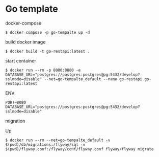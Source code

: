 # Go template

docker-compose
```shell
$ docker compose -p go-tempalte up -d
```

build docker image
```shell
$ docker build -t go-restapi:latest .
```

start container
```shell
$ docker run --rm -p 8080:8080 -e DATABASE_URL="postgres://postgres:postgres@pg:5432/develop?sslmode=disable" --net=go-tempalte_default --name go-restapi go-restapi:latest
```

ENV
```text
PORT=8080
DATABASE_URL="postgres://postgres:postgres@pg:5432/develop?sslmode=disable"
```

migration 

Up
```shell
$ docker run --rm --net=go-tempalte_default -v $(pwd)/db/migrations:/flyway/sql -v $(pwd)/flyway.conf:/flyway/conf/flyway.conf flyway/flyway migrate  
```

